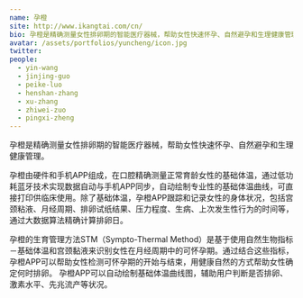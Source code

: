 ```yaml
---
name: 孕橙
site: http://www.ikangtai.com/cn/
bio: 孕橙是精确测量女性排卵期的智能医疗器械，帮助女性快速怀孕、自然避孕和生理健康管理。
avatar: /assets/portfolios/yuncheng/icon.jpg
twitter: 
people:
  - yin-wang
  - jinjing-guo
  - peike-luo
  - henshan-zhang
  - xu-zhang
  - zhiwei-zuo
  - pingxi-zheng
---
```

孕橙是精确测量女性排卵期的智能医疗器械，帮助女性快速怀孕、自然避孕和生理健康管理。

孕橙由硬件和手机APP组成，在口腔精确测量正常育龄女性的基础体温，通过低功耗蓝牙技术实现数据自动与手机APP同步，自动绘制专业性的基础体温曲线，可直接打印供临床使用。除了基础体温，孕橙APP跟踪和记录女性的身体状况，包括宫颈粘液、月经周期、排卵试纸结果、压力程度、生病、上次发生性行为的时间等，通过大数据算法精确计算排卵日。

孕橙的生育管理方法STM（Sympto-Thermal Method）是基于使用自然生物指标－基础体温和宫颈黏液来识别女性在月经周期中的可怀孕期。通过结合这些指标，孕橙APP可以帮助女性检测可怀孕期的开始与结束，用健康自然的方式帮助女性确定何时排卵。
孕橙APP可以自动绘制基础体温曲线图，辅助用户判断是否排卵、激素水平、先兆流产等状况。

